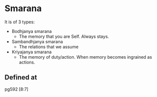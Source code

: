 # Smarana

It is of 3 types:

- Bodhjanya smarana
  - The memory that you are Self. Always stays.
- Sambandhjanya smarana
  - The relations that we assume
- Kriyajanya smarana
  - The memory of duty/action. When memory becomes ingrained as actions.

## Defined at
pg592 [8:7]